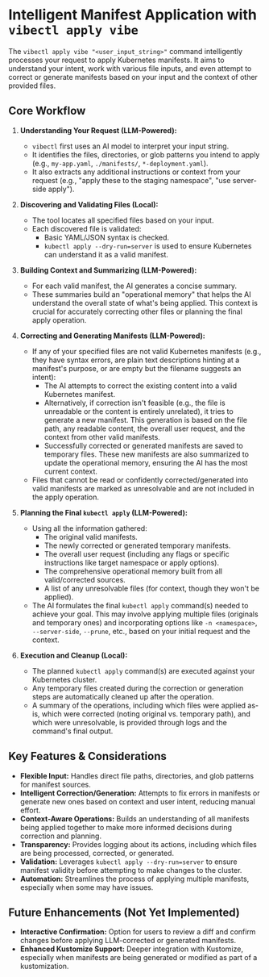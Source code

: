 # Intelligent Manifest Application with `vibectl apply vibe`

The `vibectl apply vibe "<user_input_string>"` command intelligently processes your request to apply Kubernetes manifests. It aims to understand your intent, work with various file inputs, and even attempt to correct or generate manifests based on your input and the context of other provided files.

## Core Workflow

1. **Understanding Your Request (LLM-Powered):**
    * `vibectl` first uses an AI model to interpret your input string.
    * It identifies the files, directories, or glob patterns you intend to apply (e.g., `my-app.yaml`, `./manifests/`, `*-deployment.yaml`).
    * It also extracts any additional instructions or context from your request (e.g., "apply these to the staging namespace", "use server-side apply").

2. **Discovering and Validating Files (Local):**
    * The tool locates all specified files based on your input.
    * Each discovered file is validated:
        * Basic YAML/JSON syntax is checked.
        * `kubectl apply --dry-run=server` is used to ensure Kubernetes can understand it as a valid manifest.

3. **Building Context and Summarizing (LLM-Powered):**
    * For each valid manifest, the AI generates a concise summary.
    * These summaries build an "operational memory" that helps the AI understand the overall state of what\'s being applied. This context is crucial for accurately correcting other files or planning the final apply operation.

4. **Correcting and Generating Manifests (LLM-Powered):**
    * If any of your specified files are not valid Kubernetes manifests (e.g., they have syntax errors, are plain text descriptions hinting at a manifest\'s purpose, or are empty but the filename suggests an intent):
        * The AI attempts to correct the existing content into a valid Kubernetes manifest.
        * Alternatively, if correction isn\'t feasible (e.g., the file is unreadable or the content is entirely unrelated), it tries to generate a new manifest. This generation is based on the file path, any readable content, the overall user request, and the context from other valid manifests.
        * Successfully corrected or generated manifests are saved to temporary files. These new manifests are also summarized to update the operational memory, ensuring the AI has the most current context.
    * Files that cannot be read or confidently corrected/generated into valid manifests are marked as unresolvable and are not included in the apply operation.

5. **Planning the Final `kubectl apply` (LLM-Powered):**
    * Using all the information gathered:
        * The original valid manifests.
        * The newly corrected or generated temporary manifests.
        * The overall user request (including any flags or specific instructions like target namespace or apply options).
        * The comprehensive operational memory built from all valid/corrected sources.
        * A list of any unresolvable files (for context, though they won\'t be applied).
    * The AI formulates the final `kubectl apply` command(s) needed to achieve your goal. This may involve applying multiple files (originals and temporary ones) and incorporating options like `-n <namespace>`, `--server-side`, `--prune`, etc., based on your initial request and the context.

6. **Execution and Cleanup (Local):**
    * The planned `kubectl apply` command(s) are executed against your Kubernetes cluster.
    * Any temporary files created during the correction or generation steps are automatically cleaned up after the operation.
    * A summary of the operations, including which files were applied as-is, which were corrected (noting original vs. temporary path), and which were unresolvable, is provided through logs and the command\'s final output.

## Key Features & Considerations

* **Flexible Input:** Handles direct file paths, directories, and glob patterns for manifest sources.
* **Intelligent Correction/Generation:** Attempts to fix errors in manifests or generate new ones based on context and user intent, reducing manual effort.
* **Context-Aware Operations:** Builds an understanding of all manifests being applied together to make more informed decisions during correction and planning.
* **Transparency:** Provides logging about its actions, including which files are being processed, corrected, or generated.
* **Validation:** Leverages `kubectl apply --dry-run=server` to ensure manifest validity before attempting to make changes to the cluster.
* **Automation:** Streamlines the process of applying multiple manifests, especially when some may have issues.

## Future Enhancements (Not Yet Implemented)

* **Interactive Confirmation:** Option for users to review a diff and confirm changes before applying LLM-corrected or generated manifests.
* **Enhanced Kustomize Support:** Deeper integration with Kustomize, especially when manifests are being generated or modified as part of a kustomization.
